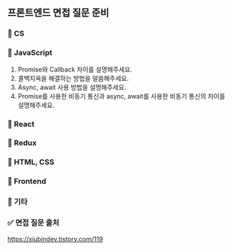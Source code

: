## 프론트엔드 면접 질문 준비

### 📌 CS

### 📌 JavaScript
1. Promise와 Callback 차이를 설명해주세요.
2. 콜백지옥을 해결하는 방법을 말씀해주세요.
3. Async, await 사용 방법을 설명해주세요.
4. Promise를 사용한 비동기 통신과 async, await를 사용한 비동기 통신의 차이를 설명해주세요.
### 📌 React

### 📌 Redux

### 📌 HTML, CSS

### 📌 Frontend

### 📌 기타



### ✅ 면접 질문 출처
https://xiubindev.tistory.com/119
